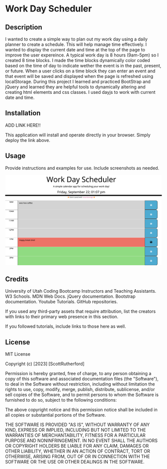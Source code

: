 # Work Day Scheduler

## Description

I wanted to create a simple way to plan out my work day using a daily planner to create a schedule. This will help manage time effectively. I wanted to display the current date and time at the top of the page to improve the user expereince. A typical work day is 8 hours (9am-5pm) so I created 8 time blocks. I made the time blocks dynamically color coded based on the time of day to indicate wether the event is in the past, present, or future. When a user clicks on a time block they can enter an event and that event will be saved and displayed when the page is refreshed using localStorage. During this project I learned and practiced BootStrap and jQuery and learned they are helpful tools to dynamically altering and creating html elements and css classes. I used dayjs to work with current date and time.

## Installation

ADD LINK HERE!!

This application will install and operate directly in your browser. Simply deploy the link above.

## Usage

Provide instructions and examples for use. Include screenshots as needed.

![Work Day Scheduler Screenshot](/assets/images/Screenshot%202023-09-22%20at%201.07.38%20PM.png)

## Credits

University of Utah Coding Bootcamp Instructors and Teaching Assistants. W3 Schools. MDN Web Docs. jQuery documentation. Bootstrap documentation. Youtube Tutorials. GitHub repositories.

If you used any third-party assets that require attribution, list the creators with links to their primary web presence in this section.

If you followed tutorials, include links to those here as well.

## License

MIT License

Copyright (c) [2023] [ScottRutherford]

Permission is hereby granted, free of charge, to any person obtaining a copy
of this software and associated documentation files (the "Software"), to deal
in the Software without restriction, including without limitation the rights
to use, copy, modify, merge, publish, distribute, sublicense, and/or sell
copies of the Software, and to permit persons to whom the Software is
furnished to do so, subject to the following conditions:

The above copyright notice and this permission notice shall be included in all
copies or substantial portions of the Software.

THE SOFTWARE IS PROVIDED "AS IS", WITHOUT WARRANTY OF ANY KIND, EXPRESS OR
IMPLIED, INCLUDING BUT NOT LIMITED TO THE WARRANTIES OF MERCHANTABILITY,
FITNESS FOR A PARTICULAR PURPOSE AND NONINFRINGEMENT. IN NO EVENT SHALL THE
AUTHORS OR COPYRIGHT HOLDERS BE LIABLE FOR ANY CLAIM, DAMAGES OR OTHER
LIABILITY, WHETHER IN AN ACTION OF CONTRACT, TORT OR OTHERWISE, ARISING FROM,
OUT OF OR IN CONNECTION WITH THE SOFTWARE OR THE USE OR OTHER DEALINGS IN THE
SOFTWARE.
